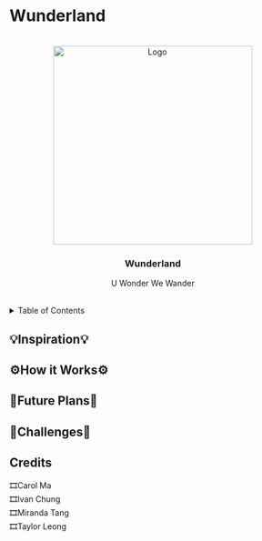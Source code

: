 # Wunderland


<!-- LOGO -->
<br />
<div align="center">
  <a href="src="wlogo.png" alt="Logo" width="350" height="350"">
    <img src="" alt="Logo" width="350" height="350">
  </a>

  <h3 align="center">Wunderland</h3>

  <p align="center">
    U Wonder We Wander
    <br />
    <br />
  </p>
</div>


<!-- TABLE OF CONTENTS -->
<details>
  <summary>Table of Contents</summary>
  <ol>
    <li>
      <a href="#inspiration">Inspiration</a>
      <ul>
        <li><a href="#how-built">How We Built It</a></li>
      </ul>
    </li>
    <li>
      <a href="#how-it-works">How it works</a>
    </li>
    <li><a href="#future-plans">What's next for Boujee Bear</a></li>
    <li><a href="#challenges">Challenges</a></li>
    <li><a href="#credits">Credits</a></li>
  </ol>
</details>


<!-- Inspiration -->
## 💡Inspiration💡

## ⚙️How it Works⚙️


## 👀Future Plans👀



## 💪Challenges💪


## Credits
🎞Carol Ma <br>
🎞Ivan Chung <br>
🎞Miranda Tang<br>
🎞Taylor Leong <br>





